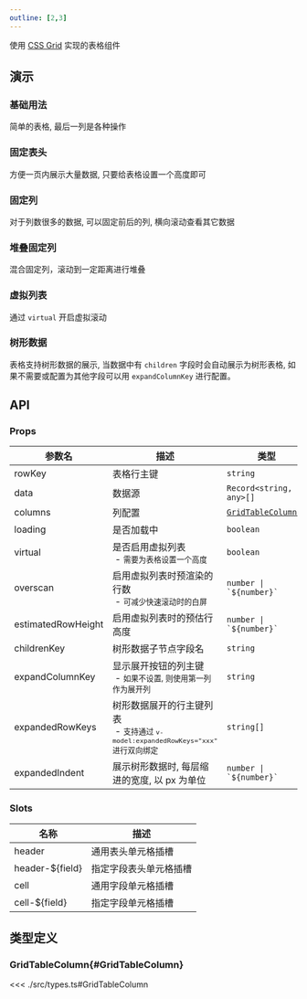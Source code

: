 ```yaml
---
outline: [2,3]
---
```


使用 [CSS Grid](https://developer.mozilla.org/zh-CN/docs/Web/CSS/grid) 实现的表格组件

## 演示

### 基础用法

简单的表格, 最后一列是各种操作

### 固定表头

方便一页内展示大量数据, 只要给表格设置一个高度即可

### 固定列

对于列数很多的数据, 可以固定前后的列, 横向滚动查看其它数据

### 堆叠固定列

混合固定列，滚动到一定距离进行堆叠

### 虚拟列表

通过 `virtual` 开启虚拟滚动

### 树形数据

表格支持树形数据的展示, 当数据中有 `children` 字段时会自动展示为树形表格, 如果不需要或配置为其他字段可以用 `expandColumnKey` 进行配置。

## API

### Props

| 参数名 | 描述 | 类型 | 默认值 |
| --- | --- | --- | --- |
| rowKey | 表格行主键 | `string` | `'id'` |
| data | 数据源 | `Record<string, any>[]` | - |
| columns | 列配置 | [`GridTableColumn[]`](#GridTableColumn) | - |
| loading | 是否加载中 | `boolean` | - |
| virtual | 是否启用虚拟列表<br>&nbsp;- <small>需要为表格设置一个高度</small> | `boolean` | - |
| overscan | 启用虚拟列表时预渲染的行数<br>&nbsp;- <small>可减少快速滚动时的白屏</small> | ``` number \| `${number}` ``` | `5` |
| estimatedRowHeight | 启用虚拟列表时的预估行高度 | ``` number \| `${number}` ``` | `50` |
| childrenKey | 树形数据子节点字段名 | `string` | `'children'` |
| expandColumnKey | 显示展开按钮的列主键<br>&nbsp;- <small>如果不设置, 则使用第一列作为展开列</small> | `string` | - |
| expandedRowKeys | 树形数据展开的行主键列表<br>&nbsp;- <small>支持通过 `v-model:expandedRowKeys="xxx"` 进行双向绑定</small> | `string[]` | - |
| expandedIndent | 展示树形数据时, 每层缩进的宽度, 以 px 为单位 | ``` number \| `${number}` ``` | `15` |

### Slots

| 名称 | 描述 |
| --- | --- |
| header | 通用表头单元格插槽 |
| header-$\{field\} | 指定字段表头单元格插槽 |
| cell | 通用字段单元格插槽 |
| cell-$\{field\} | 指定字段单元格插槽 |

## 类型定义

### GridTableColumn{#GridTableColumn}

<<< ./src/types.ts#GridTableColumn
